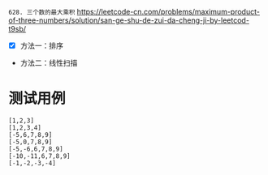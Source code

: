 
`628. 三个数的最大乘积` https://leetcode-cn.com/problems/maximum-product-of-three-numbers/solution/san-ge-shu-de-zui-da-cheng-ji-by-leetcod-t9sb/
- [x] 方法一：排序
- 方法二：线性扫描

# 测试用例

```
[1,2,3]
[1,2,3,4]
[-5,6,7,8,9]
[-5,0,7,8,9]
[-5,-6,6,7,8,9]
[-10,-11,6,7,8,9]
[-1,-2,-3,-4]
```
